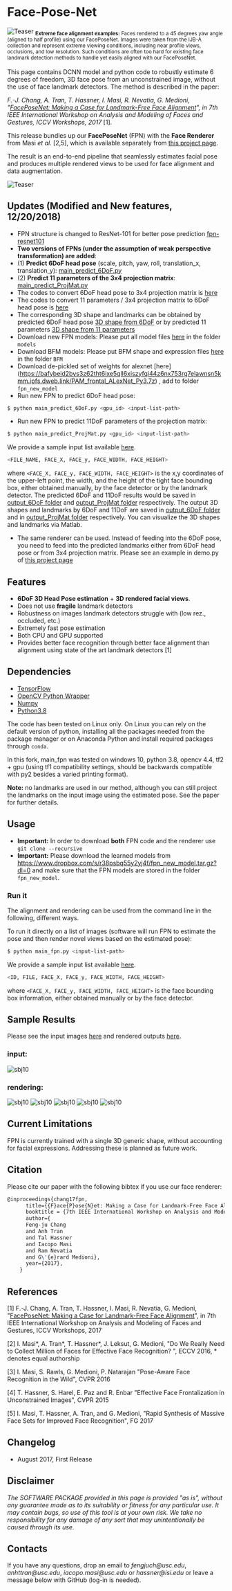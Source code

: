 # Face-Pose-Net

![Teaser](./teasers/extreme_cases.jpg)
<sub>**Extreme face alignment examples:** Faces rendered to a 45 degrees yaw angle (aligned to half profile) using our FacePoseNet. Images were taken from the IJB-A collection and represent extreme viewing conditions, including near profile views, occlusions, and low resolution. Such conditions are often too hard for existing face landmark detection methods to handle yet easily aligned with our FacePoseNet.</sub>
<br/>
<br/>
This page contains DCNN model and python code to robustly estimate 6 degrees of freedom, 3D face pose from an unconstrained image, without the use of face landmark detectors. The method is described in the paper:

_F.-J. Chang, A. Tran, T. Hassner, I. Masi, R. Nevatia, G. Medioni, "[FacePoseNet: Making a Case for Landmark-Free Face Alignment](https://arxiv.org/abs/1708.07517)", in 7th IEEE International Workshop on Analysis and Modeling of Faces and Gestures, ICCV Workshops, 2017_ [1].

This release bundles up our **FacePoseNet** (FPN) with the **Face Renderer** from Masi _et al._ [2,5], which is available separately from [this project page](https://github.com/iacopomasi/face_specific_augm).

The result is an end-to-end pipeline that seamlessly estimates facial pose and produces multiple rendered views to be used for face alignment and data augmentation.

![Teaser](./teasers/diagram.png)

## Updates (Modified and New features, 12/20/2018)
* FPN structure is changed to ResNet-101 for better pose prediction [fpn-resnet101](./ResNet/ThreeDMM_shape.py)
* **Two versions of FPNs (under the assumption of weak perspective transformation) are added**: 
* (1) **Predict 6DoF head pose** (scale, pitch, yaw, roll, translation_x, translation_y):  [main_predict_6DoF.py](./main_predict_6DoF.py)
* (2) **Predict 11 parameters of the 3x4 projection matrix**:  [main_predict_ProjMat.py](./main_predict_ProjMat.py)
* The codes to convert 6DoF head pose to 3x4 projection matrix is [here](https://github.com/fengju514/Face-Pose-Net/blob/fb733f358d9f633f6525a41f3a7a0a99e5c71647/main_predict_6DoF.py#L263-L268) 
* The codes to convert 11 parameters / 3x4 projection matrix to 6DoF head pose is [here](https://github.com/fengju514/Face-Pose-Net/blob/92bd65fa056d17065890e186ca2f2b376a5ab135/main_predict_ProjMat.py#L306-L308)
* The corresponding 3D shape and landmarks can be obtained by predicted 6DoF head pose [3D shape from 6DoF](https://github.com/fengju514/Face-Pose-Net/blob/92bd65fa056d17065890e186ca2f2b376a5ab135/main_predict_6DoF.py#L271-L297) or by predicted 11 parameters [3D shape from 11 parameters](https://github.com/fengju514/Face-Pose-Net/blob/92bd65fa056d17065890e186ca2f2b376a5ab135/main_predict_ProjMat.py#L272-L297)
* Download new FPN models: Please put all model files [here](https://www.dropbox.com/sh/lr9u4my1qrhmgik/AADQVUIHSJIUXqUAj1AoZMIGa?dl=0) in the folder `models`
* Download BFM models: Please put BFM shape and expression files [here](https://www.dropbox.com/sh/ru7ierl9516a9az/AABTP9hJj3dJnapicFFgHmOna?dl=0) in the folder `BFM`
* Download de-pickled set of weights for alexnet [here] (https://bafybeid2bys3z62tht6ixe5qll6xiszyfqi44z6nx753rg7elawnsn5kmm.ipfs.dweb.link/PAM_frontal_ALexNet_Py3.7z) , add to folder `fpn_new_model`
* Run new FPN to predict 6DoF head pose:
```bash
$ python main_predict_6DoF.py <gpu_id> <input-list-path>
```
* Run new FPN to predict 11DoF parameters of the projection matrix:
```bash
$ python main_predict_ProjMat.py <gpu_id> <input-list-path>
```
We provide a sample input list available [here](./input_list.txt).
```bash
<FILE_NAME, FACE_X, FACE_y, FACE_WIDTH, FACE_HEIGHT>
```
where `<FACE_X, FACE_y, FACE_WIDTH, FACE_HEIGHT>` is the x,y coordinates of the upper-left point, the width, and the height of the tight face bounding box, either obtained manually, by the face detector or by the landmark detector. The predicted 6DoF and 11DoF results would be saved in [output_6DoF folder](https://github.com/fengju514/Face-Pose-Net/blob/a7923b764f92892021297fd046065c22a41dc519/main_predict_6DoF.py#L232-L236) and [output_ProjMat folder](https://github.com/fengju514/Face-Pose-Net/blob/a7923b764f92892021297fd046065c22a41dc519/main_predict_ProjMat.py#L235-L239) respectively. The output 3D shapes and landmarks by 6DoF and 11DoF are saved in [output_6DoF folder](https://github.com/fengju514/Face-Pose-Net/blob/a7923b764f92892021297fd046065c22a41dc519/main_predict_6DoF.py#L301) and in [output_ProjMat folder](https://github.com/fengju514/Face-Pose-Net/blob/a7923b764f92892021297fd046065c22a41dc519/main_predict_ProjMat.py#L301) respectively. You can visualize the 3D shapes and landmarks via Matlab.


* The same renderer can be used. Instead of feeding into the 6DoF pose, you need to feed into the predicted landmarks either from 6DoF head pose or from 3x4 projection matrix. Please see an example in demo.py of [this project page](https://github.com/iacopomasi/face_specific_augm)

## Features
* **6DoF 3D Head Pose estimation** + **3D rendered facial views**.
* Does not use **fragile** landmark detectors
* Robustness on images landmark detectors struggle with (low rez., occluded, etc.)
* Extremely fast pose estimation
* Both CPU and GPU supported
* Provides better face recognition through better face alignment than alignment using state of the art landmark detectors [1]

## Dependencies

* [TensorFlow](https://www.tensorflow.org/)
* [OpenCV Python Wrapper](http://opencv.org/)
* [Numpy](http://www.numpy.org/)
* [Python3.8](https://www.python.org/download/releases/3.8/)

The code has been tested on Linux only. On Linux you can rely on the default version of python, installing all the packages needed from the package manager or on Anaconda Python and install required packages through `conda`. 

In this fork, main_fpn was tested on windows 10, python 3.8, opencv 4.4, tf2 + gpu (using tf1 compatibility settings, should be backwards compatible with py2 besides a varied printing format).

**Note:** no landmarks are used in our method, although you can still project the landmarks on the input image using the estimated pose. See the paper for further details. 

## Usage

* **Important:** In order to download **both** FPN code and the renderer use `git clone --recursive`
* **Important:** Please download the learned models from https://www.dropbox.com/s/r38psbq55y2yj4f/fpn_new_model.tar.gz?dl=0   and make sure that the FPN models are stored in the folder `fpn_new_model`.

### Run it

The alignment and rendering can be used from the command line in the following, different ways.

To run it directly on a list of images (software will run FPN to estimate the pose and then render novel views based on the estimated pose):

```bash
$ python main_fpn.py <input-list-path>
```

We provide a sample input list available [here](input.csv).
```bash
<ID, FILE, FACE_X, FACE_y, FACE_WIDTH, FACE_HEIGHT>
```
where `<FACE_X, FACE_y, FACE_WIDTH, FACE_HEIGHT>` is the face bounding box information, either obtained manually or by the face detector. 

## Sample Results
Please see the input images [here](images) and rendered outputs [here](output_render).

### input: ### 
![sbj10](./images/input10.jpg)
### rendering: ### 
![sbj10](./output_render/subject10/subject10_a_rendered_aug_-00_00_10.jpg)
![sbj10](./output_render/subject10/subject10_a_rendered_aug_-22_00_10.jpg)
![sbj10](./output_render/subject10/subject10_a_rendered_aug_-40_00_10.jpg)
![sbj10](./output_render/subject10/subject10_a_rendered_aug_-55_00_10.jpg)
![sbj10](./output_render/subject10/subject10_a_rendered_aug_-75_00_10.jpg)



## Current Limitations
FPN is currently trained with a single 3D generic shape, without accounting for facial expressions. Addressing these is planned as future work.

## Citation

Please cite our paper with the following bibtex if you use our face renderer:

``` latex
@inproceedings{chang17fpn,
      title={{F}ace{P}ose{N}et: Making a Case for Landmark-Free Face Alignment},
      booktitle = {7th IEEE International Workshop on Analysis and Modeling of Faces and Gestures, ICCV Workshops},
      author={
      Feng-ju Chang
      and Anh Tran 
      and Tal Hassner 
      and Iacopo Masi 
      and Ram Nevatia
      and G\'{e}rard Medioni},
      year={2017},
    }
```

## References
[1] F.-J. Chang, A. Tran, T. Hassner, I. Masi, R. Nevatia, G. Medioni, "[FacePoseNet: Making a Case for Landmark-Free Face Alignment](https://arxiv.org/abs/1708.07517)", in 7th IEEE International Workshop on Analysis and Modeling of Faces and Gestures, ICCV Workshops, 2017

[2] I. Masi\*, A. Tran\*, T. Hassner\*, J. Leksut, G. Medioni, "Do We Really Need to Collect Million of Faces for Effective Face Recognition? ", ECCV 2016, 
    \* denotes equal authorship

[3] I. Masi, S. Rawls, G. Medioni, P. Natarajan "Pose-Aware Face Recognition in the Wild", CVPR 2016

[4] T. Hassner, S. Harel, E. Paz and R. Enbar "Effective Face Frontalization in Unconstrained Images", CVPR 2015

[5] I. Masi, T. Hassner, A. Tran, and G. Medioni, "Rapid Synthesis of Massive Face Sets for Improved Face Recognition", FG 2017

## Changelog
- August 2017, First Release 

## Disclaimer

_The SOFTWARE PACKAGE provided in this page is provided "as is", without any guarantee made as to its suitability or fitness for any particular use. It may contain bugs, so use of this tool is at your own risk. We take no responsibility for any damage of any sort that may unintentionally be caused through its use._

## Contacts

If you have any questions, drop an email to _fengjuch@usc.edu_, _anhttran@usc.edu_, _iacopo.masi@usc.edu_ or _hassner@isi.edu_ or leave a message below with GitHub (log-in is needed).
